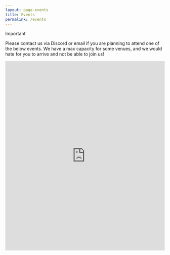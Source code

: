 ```yaml
---
layout: page-events
title: Events
permalink: /events
---
```


> [!IMPORTANT]
> Please contact us via Discord or email if you are planning to attend one of the below events.
> We have a max capacity for some venues, and we would hate for you to arrive and not be able to join us!

<iframe src="https://calendar.google.com/calendar/embed?src=westcountryleders%40gmail.com&height=600&wkst=1&ctz=Europe%2FLondon&showPrint=0&hl=en_GB&showCalendars=0&showTabs=0&mode=AGENDA&src=d2VzdGNvdW50cnlsZWRlcnNAZ21haWwuY29t&color=%234285F4" style="border-width:0" width="100%" height="600" frameborder="0" scrolling="no"></iframe>
